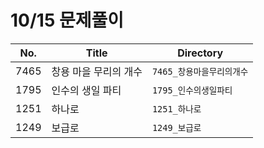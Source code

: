 # 10/15 문제풀이

| No.  | Title       | Directory         |
| ---- | ----------- | ----------------- |
| 7465 | 창용 마을 무리의 개수  | `7465_창용마을무리의개수`   |
| 1795 | 인수의 생일 파티 | `1795_인수의생일파티`   |
| 1251 | 하나로 | `1251_하나로`   |
| 1249 | 보급로 | `1249_보급로` |